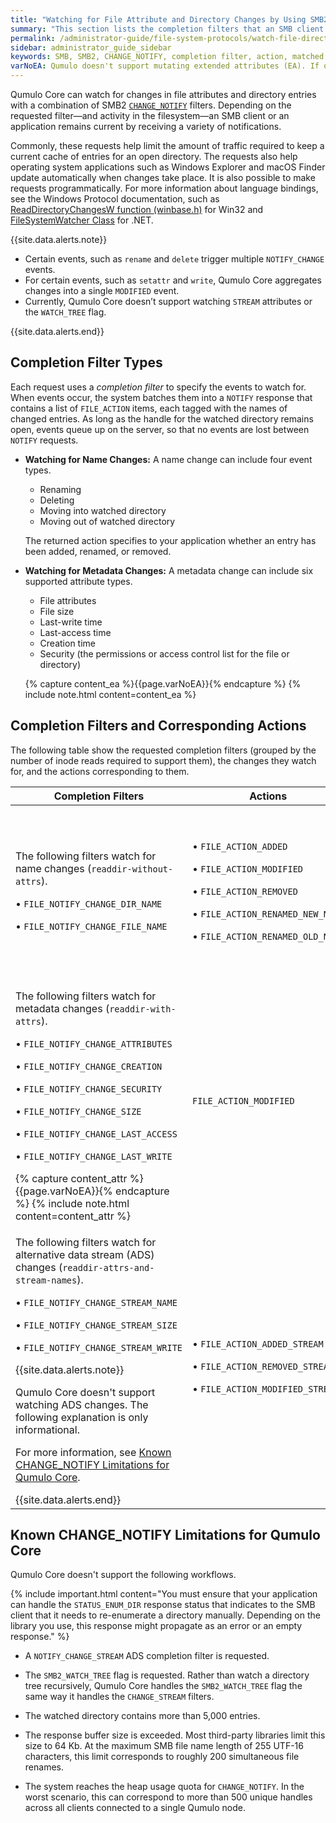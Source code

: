 ```yaml
---
title: "Watching for File Attribute and Directory Changes by Using SMB2 CHANGE_NOTIFY"
summary: "This section lists the completion filters that an SMB client can request and the corresponding actions that Qumulo Core returns for a matched change."
permalink: /administrator-guide/file-system-protocols/watch-file-directory-changes-smb2-change-notify.html
sidebar: administrator_guide_sidebar
keywords: SMB, SMB2, CHANGE_NOTIFY, completion filter, action, matched change
varNoEA: Qumulo doesn't support mutating extended attributes (EA). If only the <code>FILE_NOTIFY_CHANGE_EA</code> filter is requested, no events propagate.
---
```


Qumulo Core can watch for changes in file attributes and directory entries with a combination of SMB2 <a href='https://learn.microsoft.com/en-us/openspecs/windows_protocols/ms-smb2/598f395a-e7a2-4cc8-afb3-ccb30dd2df7c'><code>CHANGE_NOTIFY</code></a> filters. Depending on the requested filter&mdash;and activity in the filesystem&mdash;an SMB client or an application remains current by receiving a variety of notifications.

Commonly, these requests help limit the amount of traffic required to keep a current cache of entries for an open directory. The requests also help operating system applications such as Windows Explorer and macOS Finder update automatically when changes take place. It is also possible to make requests programmatically. For more information about language bindings, see the Windows Protocol documentation, such as [ReadDirectoryChangesW function (winbase.h)](https://learn.microsoft.com/en-us/windows/win32/api/winbase/nf-winbase-readdirectorychangesw) for Win32 and [FileSystemWatcher Class](https://learn.microsoft.com/en-us/dotnet/api/system.io.filesystemwatcher?view=net-7.0) for .NET.

{{site.data.alerts.note}}
<ul>
  <li>Certain events, such as <code>rename</code> and <code>delete</code> trigger multiple <code>NOTIFY_CHANGE</code> events.</li>
  <li>For certain events, such as <code>setattr</code> and <code>write</code>, Qumulo Core aggregates changes into a single <code>MODIFIED</code> event.</li>
  <li>Currently, Qumulo Core doesn’t support watching <code>STREAM</code> attributes or the <code>WATCH_TREE</code> flag.</li>
</ul>
{{site.data.alerts.end}}

## Completion Filter Types
Each request uses a _completion filter_ to specify the events to watch for. When events occur, the system batches them into a `NOTIFY` response that contains a list of `FILE_ACTION` items, each tagged with the names of changed entries. As long as the handle for the watched directory remains open, events queue up on the server, so that no events are lost between <code>NOTIFY</code> requests.

* **Watching for Name Changes:** A name change can include four event types.
  * Renaming
  * Deleting
  * Moving into watched directory
  * Moving out of watched directory
  
  The returned action specifies to your application whether an entry has been added, renamed, or removed.

* **Watching for Metadata Changes:** A metadata change can include six supported attribute types.
  * File attributes
  * File size
  * Last-write time
  * Last-access time
  * Creation time
  * Security (the permissions or access control list for the file or directory)

  {% capture content_ea %}{{page.varNoEA}}{% endcapture %}
  {% include note.html content=content_ea %}


## Completion Filters and Corresponding Actions
The following table show the requested completion filters (grouped by the number of inode reads required to support them), the changes they watch for, and the actions corresponding to them.

<table>
<thead>
  <tr>
    <th>Completion Filters</th>
    <th>Actions</th>
    <th>Description</th>
  </tr>
</thead>
<tbody>
  <tr>
    <td>
      <p>The following filters watch for name changes (<code>readdir-without-attrs</code>).</p>      
      <p>&bull;&nbsp;<code>FILE_NOTIFY_CHANGE_DIR_NAME</code></p>        
      <p>&bull;&nbsp;<code>FILE_NOTIFY_CHANGE_FILE_NAME</code></p>  
    </td>
    <td>
      <p>&bull;&nbsp;<code>FILE_ACTION_ADDED</code></p>
      <p>&bull;&nbsp;<code>FILE_ACTION_MODIFIED</code></p>
      <p>&bull;&nbsp;<code>FILE_ACTION_REMOVED</code></p>        
      <p>&bull;&nbsp;<code>FILE_ACTION_RENAMED_NEW_NAME</code></p>
      <p>&bull;&nbsp;<code>FILE_ACTION_RENAMED_OLD_NAME</code></p>
    </td>
    <td>
      <p>When Qumulo Core watches names, it notifies the client when there is an added, removed, or renamed file or directory in the watched directory.</p>
      <ul>
        <li>A <code>delete</code> event sends both <code>REMOVED</code> and <code>MODIFIED</code> notifications.</li>
        <li>A <code>rename</code> event sends separate, consecutive events for <code>OLD</code> and <code>NEW</code> names, for example:
<pre>[REMOVED, file_old_name],
[ADDED, file_new_name]</pre></li>
      </ul>
    </td>
  </tr>
  <tr>
    <td>
      <p>The following filters watch for metadata changes (<code>readdir-with-attrs</code>).</p>        
      <p>&bull;&nbsp;<code>FILE_NOTIFY_CHANGE_ATTRIBUTES</code></p>
      <p>&bull;&nbsp;<code>FILE_NOTIFY_CHANGE_CREATION</code></p>
      <p>&bull;&nbsp;<code>FILE_NOTIFY_CHANGE_SECURITY</code></p>        
      <p>&bull;&nbsp;<code>FILE_NOTIFY_CHANGE_SIZE</code></p>
      <p>&bull;&nbsp;<code>FILE_NOTIFY_CHANGE_LAST_ACCESS</code></p>
      <p>&bull;&nbsp;<code>FILE_NOTIFY_CHANGE_LAST_WRITE</code></p>
      {% capture content_attr %}{{page.varNoEA}}{% endcapture %}
      {% include note.html content=content_attr %}    
    </td>
    <td>
      <code>FILE_ACTION_MODIFIED</code>
    </td>
    <td>
      <p>When one of the watched attributes changes for an entry of the watched directory and the filter is requested, the client receives a <code>MODIFIED</code> event.</p>
      <p>{% include note.html content="In Microsoft terminology, attributes are <em>flags.</em> For more information, see <a href='https://learn.microsoft.com/en-us/openspecs/windows_protocols/ms-fscc/ca28ec38-f155-4768-81d6-4bfeb8586fc9'>File Attributes</a> in the Open Specification documentation." %}</p>
    </td>
  </tr>
  <tr>
    <td>
      <p>The following filters watch for alternative data stream (ADS) changes (<code>readdir-attrs-and-stream-names</code>).</p>      
      <p>&bull;&nbsp;<code>FILE_NOTIFY_CHANGE_STREAM_NAME</code></p>
      <p>&bull;&nbsp;<code>FILE_NOTIFY_CHANGE_STREAM_SIZE</code></p>
      <p>&bull;&nbsp;<code>FILE_NOTIFY_CHANGE_STREAM_WRITE</code></p>
      {{site.data.alerts.note}}
      <p>Qumulo Core doesn't support watching ADS changes. The following explanation is only informational.</p>
      <p>For more information, see <a href="#known-limitations">Known CHANGE_NOTIFY Limitations for Qumulo Core</a>.</p>
      {{site.data.alerts.end}}
    </td>
    <td>
      <p>&bull;&nbsp;<code>FILE_ACTION_ADDED_STREAM</code></p>
      <p>&bull;&nbsp;<code>FILE_ACTION_REMOVED_STREAM</code></p>
      <p>&bull;&nbsp;<code>FILE_ACTION_MODIFIED_STREAM</code></p>      
    </td>
    <td>
      <p>Consider the following example command.</p>
      <pre>echo "data" > watched_dir/file0:stream</pre>
      <p>This command generates the following event.</p>
      <pre>[ADDED_STREAM, file0:stream]</pre>
      <p>When a name change takes place, Qumulo Core returns the <code>STATUS_ENUM_DIR</code> message that indicates that the client should perform its own directory read.</p>
    </td>   
  </tr>  
</tbody>
</table>


<a id="known-limitations"></a>
## Known CHANGE_NOTIFY Limitations for Qumulo Core
Qumulo Core doesn't support the following workflows.

{% include important.html content="You must ensure that your application can handle the `STATUS_ENUM_DIR` response status that indicates to the SMB client that it needs to re-enumerate a directory manually. Depending on the library you use, this response might propagate as an error or an empty response." %}

* A `NOTIFY_CHANGE_STREAM` ADS completion filter is requested.

* The `SMB2_WATCH_TREE` flag is requested. Rather than watch a directory tree recursively, Qumulo Core handles the `SMB2_WATCH_TREE` flag the same way it handles the `CHANGE_STREAM` filters.
  
* The watched directory contains more than 5,000 entries.

* The response buffer size is exceeded. Most third-party libraries limit this size to 64 Kb. At the maximum SMB file name length of 255 UTF-16 characters, this limit corresponds to roughly 200 simultaneous file renames.

* The system reaches the heap usage quota for `CHANGE_NOTIFY`. In the worst scenario, this can correspond to more than 500 unique handles across all clients connected to a single Qumulo node.
